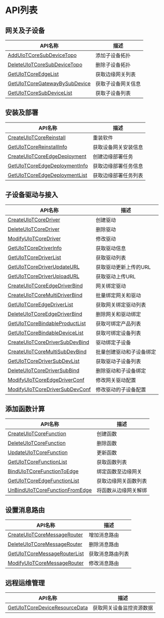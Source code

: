# API列表



## 网关及子设备

| API名称                       | 描述               |
| ----------------------------- | ------------------ |
| [AddUIoTCoreSubDeviceTopo](/uiot-edge/api_list/gateway_subdevice#AddUIoTCoreSubDeviceTopo)      | 添加子设备拓扑     |
| [DeleteUIoTCoreSubDeviceTopo](/uiot-edge/api_list/gateway_subdevice#DeleteUIoTCoreSubDeviceTopo)   | 删除子设备拓扑     |
| [GetUIoTCoreEdgeList](/uiot-edge/api_list/gateway_subdevice#GetUIoTCoreEdgeList)           | 获取边缘网关列表   |
| [GetUIoTCoreGatewayBySubDevice](/uiot-edge/api_list/gateway_subdevice#GetUIoTCoreGatewayBySubDevice) | 获取子设备网关信息 |
| [GetUIoTCoreSubDeviceList](/uiot-edge/api_list/gateway_subdevice#GetUIoTCoreSubDeviceList)      |获取子设备列表      |



## 安装及部署

| API名称                                                      | 描述                 |
| ------------------------------------------------------------ | -------------------- |
| [CreateUIoTCoreReinstall](/uiot-edge/api_list/install_deploy#CreateUIoTCoreReinstall) | 重装软件             |
| [GetUIoTCoreReinstallInfo](/uiot-edge/api_list/install_deploy#GetUIoTCoreReinstallInfo) | 获取设备网关安装信息 |
| [CreateUIoTCoreEdgeDeployment](/uiot-edge/api_list/install_deploy#CreateUIoTCoreEdgeDeployment) | 创建边缘部署任务     |
| [GetUIoTCoreEdgeDeploymentInfo](/uiot-edge/api_list/install_deploy#GetUIoTCoreEdgeDeploymentInfo) | 获取边缘部署任务信息 |
| [GetUIoTCoreEdgeDeploymentList](/uiot-edge/api_list/install_deploy#GetUIoTCoreEdgeDeploymentList) | 获取边缘部署任务列表 |



## 子设备驱动与接入

| API名称                        | 描述                     |
| ------------------------------ | ------------------------ |
| [CreateUIoTCoreDriver](/uiot-edge/api_list/subdev_driver_access#CreateUIoTCoreDriver)           | 创建驱动                 |
| [DeleteUIoTCoreDriver](/uiot-edge/api_list/subdev_driver_access#DeleteUIoTCoreDriver)           | 删除驱动                 |
| [ModifyUIoTCoreDriver](/uiot-edge/api_list/subdev_driver_access#ModifyUIoTCoreDriver)           | 修改驱动                 |
| [GetUIoTCoreDriverInfo](/uiot-edge/api_list/subdev_driver_access#GetUIoTCoreDriverInfo)          | 获取驱动信息             |
| [GetUIoTCoreDriverList](/uiot-edge/api_list/subdev_driver_access#GetUIoTCoreDriverList)          | 获取驱动列表             |
| [GetUIoTCoreDriverUpdateURL](/uiot-edge/api_list/subdev_driver_access#GetUIoTCoreDriverUpdateURL)     | 获取驱动更新上传的URL    |
| [GetUIoTCoreDriverUploadURL](/uiot-edge/api_list/subdev_driver_access#GetUIoTCoreDriverUploadURL)     | 获取驱动上传URL          |
| [CreateUIoTCoreEdgeDriverBind](/uiot-edge/api_list/subdev_driver_access#CreateUIoTCoreEdgeDriverBind)   | 网关绑定驱动             |
| [CreateUIoTCoreMultiDriverBind](/uiot-edge/api_list/subdev_driver_access#CreateUIoTCoreMultiDriverBind)  | 批量绑定网关和驱动       |
| [GetUIoTCoreEdgeDriverList](/uiot-edge/api_list/subdev_driver_access#GetUIoTCoreEdgeDriverList)      | 获取网关绑定驱动列表     |
| [DeleteUIoTCoreEdgeDriverBind](/uiot-edge/api_list/subdev_driver_access#DeleteUIoTCoreEdgeDriverBind)   | 删除网关和驱动绑定       |
| [GetUIoTCoreBindableProductList](/uiot-edge/api_list/subdev_driver_access#GetUIoTCoreBindableProductList) | 获取可绑定产品列表       |
| [GetUIoTCoreBindableDeviceList](/uiot-edge/api_list/subdev_driver_access#GetUIoTCoreBindableDeviceList)  | 获取可绑定设备列表       |
| [CreateUIoTCoreDriverSubDevBind](/uiot-edge/api_list/subdev_driver_access#CreateUIoTCoreDriverSubDevBind) | 驱动绑定子设备           |
| [CreateUIoTCoreMultiSubDevBind](/uiot-edge/api_list/subdev_driver_access#CreateUIoTCoreMultiSubDevBind)  | 批量创建驱动和子设备绑定 |
| [GetUIoTCoreDriverSubDevList](/uiot-edge/api_list/subdev_driver_access#GetUIoTCoreDriverSubDevList)    | 获取驱动子设备列表       |
| [DeleteUIoTCoreDriverSubBind](/uiot-edge/api_list/subdev_driver_access#DeleteUIoTCoreDriverSubBind)    | 删除驱动和子设备绑定     |
| [ModifyUIoTCoreEdgeDriverConf](/uiot-edge/api_list/subdev_driver_access#ModifyUIoTCoreEdgeDriverConf)   | 修改网关驱动配置         |
| [ModifyUIoTCoreDriverSubDevConf](/uiot-edge/api_list/subdev_driver_access#ModifyUIoTCoreDriverSubDevConf) | 修改驱动的子设备配置     |



## 添加函数计算

| API名称                        | 描述                 |
| ------------------------------ | -------------------- |
| [CreateUIoTCoreFunction](/uiot-edge/api_list/edge_computing#CreateUIoTCoreFunction)         | 创建函数             |
| [DeleteUIoTCoreFunction](/uiot-edge/api_list/edge_computing#DeleteUIoTCoreFunction)         | 删除函数             |
| [UpdateUIoTCoreFunction](/uiot-edge/api_list/edge_computing#UpdateUIoTCoreFunction)         | 更新函数             |
| [GetUIoTCoreFunctionList](/uiot-edge/api_list/edge_computing#GetUIoTCoreFunctionList)        | 获取函数列表         |
| [BindUIoTCoreFunctionToEdge](/uiot-edge/api_list/edge_computing#BindUIoTCoreFunctionToEdge)     | 绑定函数至边缘网关   |
| [GetUIoTCoreEdgeFunctionList](/uiot-edge/api_list/edge_computing#GetUIoTCoreEdgeFunctionList)    | 获取边缘网关函数列表 |
| [UnBindUIoTCoreFunctionFromEdge](/uiot-edge/api_list/edge_computing#UnBindUIoTCoreFunctionFromEdge) | 将函数从边缘网关解绑 |


## 设置消息路由

| API名称                      | 描述             |
| ---------------------------- | ---------------- |
| [CreateUIoTCoreMessageRouter](/uiot-edge/api_list/message_route#CreateUIoTCoreMessageRouter)  | 增加消息路由     |
| [DeleteUIoTCoreMessageRouter](/uiot-edge/api_list/message_route#DeleteUIoTCoreMessageRouter)  | 删除消息路由     |
| [GetUIoTCoreMessageRouterList](/uiot-edge/api_list/message_route#GetUIoTCoreMessageRouterList) | 获取消息路由列表 |
| [ModifyUIoTCoreMessageRouter](/uiot-edge/api_list/message_route#ModifyUIoTCoreMessageRouter)  | 修改消息路由     |



## 远程运维管理

| API名称                       | 描述                     |
| ----------------------------- | ------------------------ |
| [GetUIoTCoreDeviceResourceData](/uiot-edge/api_list/remote_maintaince#GetUIoTCoreDeviceResourceData) | 获取网关设备监控资源数据 |

